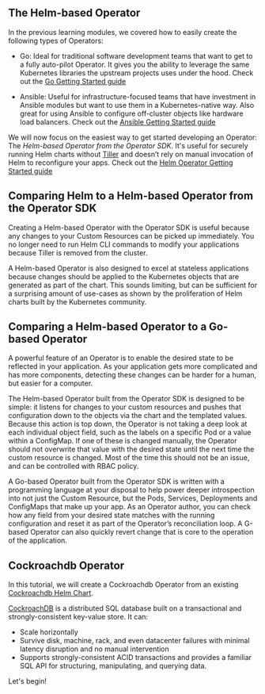 ## The Helm-based Operator

In the previous learning modules, we covered how to easily create the following types of Operators:

* Go:
Ideal for traditional software development teams that want to get to a fully auto-pilot Operator. It gives you the ability to leverage the same Kubernetes libraries the upstream projects uses under the hood. Check out the [Go Getting Started guide](https://github.com/operator-framework/operator-sdk/blob/master/doc/user-guide.md)

* Ansible:
Useful for infrastructure-focused teams that have investment in Ansible modules but want to use them in a Kubernetes-native way. Also great for using Ansible to configure off-cluster objects like hardware load balancers. Check out the [Ansible Getting Started guide](https://github.com/operator-framework/operator-sdk/blob/master/doc/ansible/user-guide.md)

We will now focus on the easiest way to get started developing an Operator: The *Helm-based Operator from the Operator SDK*. It's useful for securely running Helm charts without [Tiller](https://helm.sh/docs/glossary/#tiller) and  doesn’t rely on manual invocation of Helm to reconfigure your apps. Check out the [Helm Operator Getting Started guide](https://github.com/operator-framework/operator-sdk/blob/master/doc/helm/user-guide.md)


## Comparing Helm to a Helm-based Operator from the Operator SDK

Creating a Helm-based Operator with the Operator SDK is useful because any changes to your Custom Resources can be picked up immediately. You no longer need to run Helm CLI commands to modify your applications because Tiller is removed from the cluster.

A Helm-based Operator is also designed to excel at stateless applications because changes should be applied to the Kubernetes objects that are generated as part of the chart. This sounds limiting, but can be sufficient for a surprising amount of use-cases as shown by the proliferation of Helm charts built by the Kubernetes community.

## Comparing a Helm-based Operator to a Go-based Operator

A powerful feature of an Operator is to enable the desired state to be reflected in your application. As your application gets more complicated and has more components, detecting these changes can be harder for a human, but easier for a computer.

The Helm-based Operator built from the Operator SDK is designed to be simple: it listens for changes to your custom resources and pushes that configuration down to the objects via the chart and the templated values. Because this action is top down, the Operator is not taking a deep look at each individual object field, such as the labels on a specific Pod or a value within a ConfigMap. If one of these is changed manually, the Operator should not overwrite that value with the desired state until the next time the custom resource is changed. Most of the time this should not be an issue, and can be controlled with RBAC policy.

A Go-based Operator built from the Operator SDK is written with a programming language at your disposal to help power deeper introspection into not just the Custom Resource, but the Pods, Services, Deployments and ConfigMaps that make up your app. As an Operator author, you can check how any field from your desired state matches with the running configuration and reset it as part of the Operator’s reconciliation loop. A G-based Operator can also quickly revert change that is core to the operation of the application.

## Cockroachdb Operator

In this tutorial, we will create a Cockroachdb Operator from an existing [Cockroachdb Helm Chart](https://github.com/helm/charts/tree/master/stable/cockroachdb).

[CockroachDB](https://www.cockroachlabs.com) is a distributed SQL database built on a transactional and strongly-consistent key-value store. It can:

* Scale horizontally
* Survive disk, machine, rack, and even datacenter failures with minimal latency disruption and no manual intervention
* Supports strongly-consistent ACID transactions and provides a familiar SQL API for structuring, manipulating, and querying data.

Let's begin!